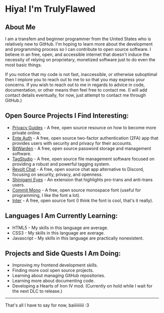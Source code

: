 # Hiya! I'm TrulyFlawed

## About Me
I am a transfem and beginner programmer from the United States who is relatively new to GitHub. I'm hoping to learn more about the development and programming process so I can contribute to open source software. I believe in an free, open, and accessible internet that doesn't induce the necessity of relying on proprietary, monetized software just to do even the most basic things.

If you notice that my code is not fast, inaccessible, or otherwise suboptimal then I implore you to reach out to me to so that you may express your concerns. If you wish to reach out to me in regards to advice in code, documentation, or other means then feel free to contact me. (I will add contact details eventually, for now, just attempt to contact me through GitHub.)

## Open Source Projects I Find Interesting:
- [Privacy Guides](https://www.privacyguides.org/en/) - A free, open source resource on how to become more private online.
- [Ente Auth](https://github.com/ente-io/ente) - A free, open source two-factor authentication (2FA) app that provides users with security and privacy for their accounts.
- [BitWarden](https://github.com/bitwarden) - A free, open source password storage and management software.
- [TagStudio](https://github.com/TagStudioDev/TagStudio) - A free, open source file management software focused on providing a robust and powerful tagging system.
- [Revolt Chat](https://github.com/revoltchat) - A free, open source chat app alternative to Discord, focusing on security, privacy, and openness.
- [Shinigami Eyes](https://github.com/shinigami-eyes/shinigami-eyes) - An extension that highlights pro-trans and anti-trans users.
- [Commit Mono](https://github.com/eigilnikolajsen/commit-mono) - A free, open source monospace font (useful for programming, I like the font a lot).
- [Inter](https://github.com/rsms/inter) - A free, open source font (I think the font is cool, that's it really).

## Languages I Am Currently Learning:
- HTML5 - My skills in this language are average.
- CSS3 - My skills in this language are average.
- Javascript - My skills in this language are practically nonexistent.

## Projects and Side Quests I Am Doing:
- Improving my frontend development skills.
- Finding more cool open source projects.
- Learning about managing GitHub repositories.
- Learning more about documenting code.
- Developing a Hearts of Iron IV mod. (Currently on hold while I wait for the next DLC to release.)

---

That's all I have to say for now, baiiiiiiiiii :3
